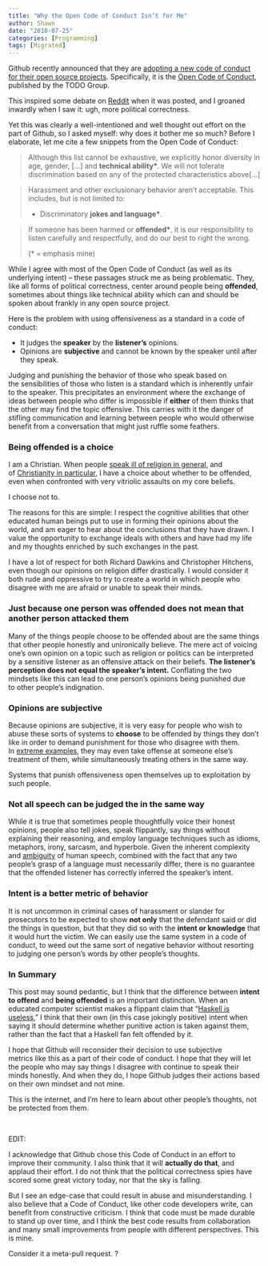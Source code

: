 ```yaml
---
title: "Why the Open Code of Conduct Isn’t for Me"
author: Shawn
date: "2018-07-25"
categories: [Programming]
tags: [Migrated]
---
```


Github recently announced that they are [adopting a new code of conduct for their open source projects](https://github.com/blog/2039-adopting-the-open-code-of-conduct "adopting a new code of conduct"). Specifically, it is the [Open Code of Conduct](http://todogroup.org/opencodeofconduct/ "Open Code of Conduct"), published by the TODO Group.

This inspired some debate on [Reddit](https://www.reddit.com/r/programming/comments/3e2xi6/github_adopts_and_encourages_a_code_of_conduct/ "Reddit") when it was posted, and I groaned inwardly when I saw it: ugh, more political correctness.

Yet this was clearly a well-intentioned and well thought out effort on the part of Github, so I asked myself: why does it bother me so much? Before I elaborate, let me cite a few snippets from the Open Code of Conduct:

> Although this list cannot be exhaustive, we explicitly honor diversity in age, gender, \[…\] and **technical ability\***. We will not tolerate discrimination based on any of the protected characteristics above\[…\]

> Harassment and other exclusionary behavior aren’t acceptable. This includes, but is not limited to:
> 
> - Discriminatory **jokes and language\***.

> If someone has been harmed or **offended\***, it is our responsibility to listen carefully and respectfully, and do our best to right the wrong.
> 
> (\* = emphasis mine)

While I agree with most of the Open Code of Conduct (as well as its underlying intent) – these passages struck me as being problematic. They, like all forms of political correctness, center around people being **offended**, sometimes about things like technical ability which can and should be spoken about frankly in any open source project.

Here is the problem with using offensiveness as a standard in a code of conduct:

- It judges the **speaker** by the **listener’s** opinions.
- Opinions are **subjective** and cannot be known by the speaker until after they speak.

Judging and punishing the behavior of those who speak based on the sensibilities of those who listen is a standard which is inherently unfair to the speaker. This precipitates an environment where the exchange of ideas between people who differ is impossible if **either** of them thinks that the other may find the topic offensive. This carries with it the danger of stifling communication and learning between people who would otherwise benefit from a conversation that might just ruffle some feathers.

### Being offended is a choice

I am a Christian. When people [speak ill of religion in general](https://www.youtube.com/watch?v=wls_cnBRTB4 "Christopher Hitchens"), and of [Christianity in particular](https://www.youtube.com/watch?v=ovWs8JQN7FE "Richard Dawkins"), I have a choice about whether to be offended, even when confronted with very vitriolic assaults on my core beliefs.

I choose not to.

The reasons for this are simple: I respect the cognitive abilities that other educated human beings put to use in forming their opinions about the world, and am eager to hear about the conclusions that they have drawn. I value the opportunity to exchange ideals with others and have had my life and my thoughts enriched by such exchanges in the past.

I have a lot of respect for both Richard Dawkins and Christopher Hitchens, even though our opinions on religion differ drastically. I would consider it both rude and oppressive to try to create a world in which people who disagree with me are afraid or unable to speak their minds.

### Just because one person was offended does not mean that another person attacked them

Many of the things people choose to be offended about are the same things that other people honestly and unironically believe. The mere act of voicing one’s own opinion on a topic such as religion or politics can be interpreted by a sensitive listener as an offensive attack on their beliefs. **The listener’s perception does not equal the speaker’s intent.** Conflating the two mindsets like this can lead to one person’s opinions being punished due to other people’s indignation.

### Opinions are subjective

Because opinions are subjective, it is very easy for people who wish to abuse these sorts of systems to **choose** to be offended by things they don’t like in order to demand punishment for those who disagree with them. In [extreme examples](https://www.youtube.com/watch?v=MNK-e6nnFGY&feature=youtu.be&t=4m9s "Josh Zepp interviews Suey Park"), they may even take offense at someone else’s treatment of them, while simultaneously treating others in the same way.

Systems that punish offensiveness open themselves up to exploitation by such people.

### Not all speech can be judged the in the same way

While it is true that sometimes people thoughtfully voice their honest opinions, people also tell jokes, speak flippantly, say things without explaining their reasoning, and employ language techniques such as idioms, metaphors, irony, sarcasm, and hyperbole. Given the inherent complexity and [ambiguity](https://www.cs.utexas.edu/users/EWD/transcriptions/EWD06xx/EWD667.html "Edsgar Djikstra") of human speech, combined with the fact that any two people’s grasp of a language must necessarily differ, there is no guarantee that the offended listener has correctly inferred the speaker’s intent.

### Intent is a better metric of behavior

It is not uncommon in criminal cases of harassment or slander for prosecutors to be expected to show **not only** that the defendant said or did the things in question, but that they did so with the **intent or knowledge** that it would hurt the victim. We can easily use the same system in a code of conduct, to weed out the same sort of negative behavior without resorting to judging one person’s words by other people’s thoughts.

### In Summary

This post may sound pedantic, but I think that the difference between **intent to offend** and **being offended** is an important distinction. When an educated computer scientist makes a flippant claim that “[Haskell is useless](https://www.youtube.com/watch?v=iSmkqocn0oQ "Haskell is useless"),” I think that their own (in this case jokingly positive) intent when saying it should determine whether punitive action is taken against them, rather than the fact that a Haskell fan felt offended by it.

I hope that Github will reconsider their decision to use subjective metrics like this as a part of their code of conduct. I hope that they will let the people who may say things I disagree with continue to speak their minds honestly. And when they do, I hope Github judges their actions based on their own mindset and not mine.

This is the internet, and I’m here to learn about other people’s thoughts, not be protected from them.

 

EDIT:

I acknowledge that Github chose this Code of Conduct in an effort to improve their community. I also think that it will **actually do that**, and applaud their effort. I do not think that the political correctness spies have scored some great victory today, nor that the sky is falling.

But I see an edge-case that could result in abuse and misunderstanding. I also believe that a Code of Conduct, like other code developers write, can benefit from constructive criticism. I think that code must be made durable to stand up over time, and I think the best code results from collaboration and many small improvements from people with different perspectives. This is mine.

Consider it a meta-pull request. ?
